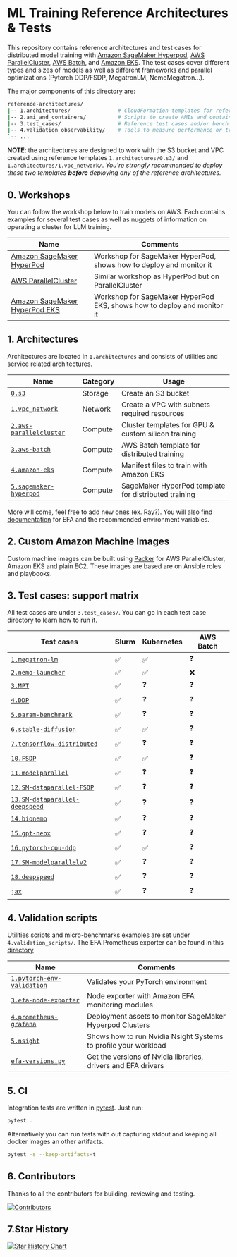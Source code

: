 # ML Training Reference Architectures & Tests <!-- omit from toc -->

This repository contains reference architectures and test cases for distributed model training with [Amazon SageMaker Hyperpod](https://docs.aws.amazon.com/sagemaker/latest/dg/sagemaker-hyperpod.html), [AWS ParallelCluster](https://docs.aws.amazon.com/parallelcluster/latest/ug/what-is-aws-parallelcluster.html), [AWS Batch](https://docs.aws.amazon.com/batch/latest/userguide/what-is-batch.html), and [Amazon EKS](https://docs.aws.amazon.com/eks/latest/userguide/getting-started-console.html). The test cases cover different types and sizes of models as well as different frameworks and parallel optimizations (Pytorch DDP/FSDP, MegatronLM, NemoMegatron...).

The major components of this directory are:

```bash
reference-architectures/
|-- 1.architectures/               # CloudFormation templates for reference arch
|-- 2.ami_and_containers/          # Scripts to create AMIs and container images
|-- 3.test_cases/                  # Reference test cases and/or benchmark scripts
|-- 4.validation_observability/    # Tools to measure performance or troubleshoot
`-- ...
```

**NOTE**: the architectures are designed to work with the S3 bucket and VPC created using reference templates `1.architectures/0.s3/` and `1.architectures/1.vpc_network/`. _You're strongly recommended to deploy these two templates **before** deploying any of the reference architectures._

## 0. Workshops

You can follow the workshop below to train models on AWS. Each contains examples for several test cases as well as nuggets of information on operating a cluster for LLM training.

| Name                                                                           | Comments
| ------------------------------------------------------------------------------ | ------------------------------------------------------------------- |
| [Amazon SageMaker HyperPod](https://catalog.workshops.aws/sagemaker-hyperpod/en-US)   | Workshop for SageMaker HyperPod, shows how to deploy and monitor it |
| [AWS ParallelCluster](https://catalog.workshops.aws/ml-on-aws-parallelcluster) | Similar workshop as HyperPod but on ParallelCluster                 |
| [Amazon SageMaker HyperPod EKS](https://catalog.workshops.aws/sagemaker-hyperpod-eks)   | Workshop for SageMaker HyperPod EKS, shows how to deploy and monitor it |

## 1. Architectures

Architectures are located in `1.architectures` and consists of utilities and service related architectures.

| Name                                                               | Category | Usage                                               |
| ------------------------------------------------------------------ | -------- | --------------------------------------------------- |
| [`0.s3`](./1.architectures/0.s3)                                   | Storage  | Create an S3 bucket                                 |
| [`1.vpc_network`](./1.architectures/1.vpc_network)                 | Network  | Create a VPC with subnets required resources        |
| [`2.aws-parallelcluster`](./1.architectures/2.aws-parallelcluster) | Compute  | Cluster templates for GPU & custom silicon training |
| [`3.aws-batch`](./1.architectures/3.aws-batch)                     | Compute  | AWS Batch template for distributed training         |
| [`4.amazon-eks`](./1.architectures/4.amazon-eks)                   | Compute  | Manifest files to train with Amazon EKS             |
| [`5.sagemaker-hyperpod`](./1.architectures/5.sagemaker-hyperpod)   | Compute  | SageMaker HyperPod template for distributed training|

More will come, feel free to add new ones (ex. Ray?). You will also find [documentation](./1.architectures/efa-cheatsheet.md) for EFA and the recommended environment variables.

## 2. Custom Amazon Machine Images

Custom machine images can be built using [Packer](www.packer.io) for AWS ParallelCluster, Amazon EKS and plain EC2. These images are based are on Ansible roles and playbooks.

## 3. Test cases: support matrix

All test cases are under `3.test_cases/`. You can go in each test case directory to learn how to run it.

| Test cases                                                                    | Slurm | Kubernetes  | AWS Batch  |
| ----------------------------------------------------------------------------- | ----- | ----------- | ---------- |
| [`1.megatron-lm`](./3.test_cases/1.megatron-lm)                               |  ✅   | ✅          | ❓         |
| [`2.nemo-launcher`](./3.test_cases/2.nemo-launcher)                           |  ✅   | ✅          | ❌         |
| [`3.MPT`](./3.test_cases/3.MPT)                                               |  ✅   | ❓          | ❓         |
| [`4.DDP`](./3.test_cases/4.DDP)                                               |  ✅   | ❓          | ❓         |
| [`5.param-benchmark`](./3.test_cases/5.param-benchmark)                       |  ✅   | ❓          | ❓         |
| [`6.stable-diffusion`](./3.test_cases/6.stable-diffusion)                     |  ✅   | ✅          | ❓         |
| [`7.tensorflow-distributed`](./3.test_cases/7.tensorflow-distributed)         |  ✅   | ❓          | ❓         |
| [`10.FSDP`](./3.test_cases/10.FSDP)                                           |  ✅   | ✅          | ❓         |
| [`11.modelparallel`](./3.test_cases/11.modelparallel)                         |  ✅   | ❓          | ❓         |
| [`12.SM-dataparallel-FSDP`](./3.test_cases/12.SM-dataparallel-FSDP)           |  ✅   | ❓          | ❓         |
| [`13.SM-dataparallel-deepspeed`](./3.test_cases/13.SM-dataparallel-deepspeed) |  ✅   | ❓          | ❓         |
| [`14.bionemo`](./3.test_cases/14.bionemo)                                     |  ✅   | ❓          | ❓         |
| [`15.gpt-neox`](./3.test_cases/15.gpt-neox)                                   |  ✅   | ❓          | ❓         |
| [`16.pytorch-cpu-ddp`](./3.test_cases/16.pytorch-cpu-ddp)                     |  ✅   | ✅          | ❓         |
| [`17.SM-modelparallelv2`](./3.test_cases/17.SM-modelparallelv2)               |  ✅   | ❓          | ❓         |
| [`18.deepspeed`](./3.test_cases/18.deepspeed)                                 |  ✅   | ❓          | ❓         |
| [`jax`](./3.test_cases/jax)                                                   |  ✅   | ❓          | ❓         |

## 4. Validation scripts

Utilities scripts and micro-benchmarks examples are set under `4.validation_scripts/`. The EFA Prometheus exporter can be found in this [directory](./4.validation_and_observability/3.efa-node-exporter) 


| Name                                                                                    | Comments                                                        |
| --------------------------------------------------------------------------------------- | --------------------------------------------------------------- |
| [`1.pytorch-env-validation`](./4.validation_and_observability/1.pytorch-env-validation) | Validates your PyTorch environment                              |
| [`3.efa-node-exporter`](./4.validation_and_observability/3.efa-node-exporter)           | Node exporter with Amazon EFA monitoring modules                |
| [`4.prometheus-grafana`](./4.validation_and_observability/4.prometheus-grafana)         | Deployment assets to monitor SageMaker Hyperpod Clusters        |
| [`5.nsight`](./4.validation_and_observability/5.nsight)                                 | Shows how to run Nvidia Nsight Systems to profile your workload |
| [`efa-versions.py`](./1.architectures/efa-versions.py)                                  | Get the versions of Nvidia libraries, drivers and EFA drivers   |


## 5. CI

Integration tests are written in [pytest](https://docs.pytest.org). Just run:

```bash
pytest .
```

Alternatively you can run tests with out capturing stdout and keeping all docker images an other artifacts.

```bash
pytest -s --keep-artifacts=t
```

## 6. Contributors

Thanks to all the contributors for building, reviewing and testing.

[![Contributors](https://contrib.rocks/image?repo=aws-samples/awsome-distributed-training)](https://github.com/aws-samples/awsome-distributed-training/graphs/contributors)

## 7.Star History

[![Star History Chart](https://api.star-history.com/svg?repos=aws-samples/awsome-distributed-training&type=Date)](https://star-history.com/#aws-samples/awsome-distributed-training&Date)
